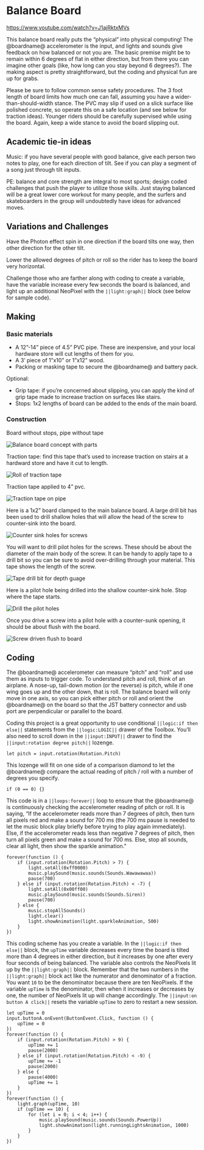 # Balance Board

https://www.youtube.com/watch?v=J1ajRktxMVs 
<br/>

This balance board really puts the “physical” into physical computing! The @boardname@ accelerometer is the input, and lights and sounds give feedback on how balanced or not you are. The basic premise might be to remain within 6 degrees of flat in either direction, but from there you can imagine other goals (like, how long can you stay beyond 6 degrees?). The making aspect is pretty straightforward, but the coding and physical fun are up for grabs.

Please be sure to follow common sense safety procedures. The 3 foot length of board limits how much one can fall, assuming you have a wider-than-should-width stance. The PVC may slip if used on a slick surface like polished concrete, so operate this on a safe location (and see below for traction ideas). Younger riders should be carefully supervised while using the board. Again, keep a wide stance to avoid the board slipping out.

## Academic tie-in ideas

Music: if you have several people with good balance, give each person two notes to play, one for each direction of tilt. See if you can play a segment of a song just through tilt inputs.

PE: balance and core strength are integral to most sports; design coded challenges that push the player to utilize those skills. Just staying balanced will be a great lower core workout for many people, and the surfers and skateboarders in the group will undoubtedly have ideas for advanced moves.

## Variations and Challenges

Have the Photon effect spin in one direction if the board tilts one way, then other direction for the other tilt.

Lower the allowed degrees of pitch or roll so the rider has to keep the board very horizontal.

Challenge those who are farther along with coding to create a variable, have the variable increase every few seconds the board is balanced, and light up an additional NeoPixel with the ``||light:graph||`` block (see below for sample code).

## Making

### Basic materials

* A 12”-14” piece of 4.5” PVC pipe. These are inexpensive, and your local hardware store will cut lengths of them for you.
* A 3’ piece of 1”x10” or 1”x12” wood.
* Packing or masking tape to secure the @boardname@ and battery pack.

Optional: 
* Grip tape: if you’re concerned about slipping, you can apply the kind of grip tape made to increase traction on surfaces like stairs. 
* Stops: 1x2 lengths of board can be added to the ends of the main board.

### Construction

Board without stops, pipe without tape

![Balance board concept with parts](/static/courses/making/projects/balance-board/balance-board-concept.jpg)

Traction tape: find this tape that’s used to increase traction on stairs at a hardward store and have it cut to length. 

![Roll of traction tape](/static/courses/making/projects/balance-board/traction-tape.jpg)

Traction tape applied to 4” pvc.

![Traction tape on pipe](/static/courses/making/projects/balance-board/traction-tape-pipe.jpg)

Here is a 1x2” board clamped to the main balance board. A large drill bit has been used to drill shallow holes that will allow the head of the screw to counter-sink into the board.

![Counter sink holes for screws](/static/courses/making/projects/balance-board/counter-sink-holes.jpg)

You will want to drill pilot holes for the screws. These should be about the diameter of the main body of the screw. It can be handy to apply tape to a drill bit so you can be sure to avoid over-drilling through your material. This tape shows the length of the screw.

![Tape drill bit for depth guage](/static/courses/making/projects/balance-board/screw-depth-guide.jpg)

Here is a pilot hole being drilled into the shallow counter-sink hole. Stop where the tape starts.

![Drill the pilot holes](/static/courses/making/projects/balance-board/pilot-hole.jpg)

Once you drive a screw into a pilot hole with a counter-sunk opening, it should be about flush with the board.

![Screw driven flush to board](/static/courses/making/projects/balance-board/flush-screw-attach.jpg)

## Coding

The @boardname@ accelerometer can measure “pitch” and “roll” and use them as inputs to trigger code. To understand pitch and roll, think of an airplane. A nose-up, tail-down motion (or the reverse) is pitch, while if one wing goes up and the other down, that is roll. The balance board will only move in one axis, so you can pick either pitch or roll and orient the @boardname@ on the board so that the JST battery connector and usb port are perpendicular or parallel to the board.

Coding this project is a great opportunity to use conditional ``||logic:if then else||`` statements from the ``||logic:LOGIC||`` drawer of the Toolbox. You’ll also need to scroll down in the ``||input:INPUT||`` drawer to find the ``||input:rotation degree pitch||`` lozenge.

```block
let pitch = input.rotation(Rotation.Pitch)
```

This lozenge will fit on one side of a comparison diamond to let the @boardname@ compare the actual reading of pitch / roll with a number of degrees you specify.

```block
if (0 == 0) {}
```

This code is in a ``||loops:forever||`` loop to ensure that the @boardname@ is continuously checking the accelerometer reading of pitch or roll. It is saying, “If the accelerometer reads more than 7 degrees of pitch, then turn all pixels red and make a sound for 700 ms (the 700 ms pause is needed to let the music block play briefly before trying to play again immediately). Else, if the accelerometer reads less than negative 7 degrees of pitch, then turn all pixels green and make a sound for 700 ms. Else, stop all sounds, clear all light, then show the sparkle animation."

```blocks
forever(function () {
    if (input.rotation(Rotation.Pitch) > 7) {
        light.setAll(0xff0000)
        music.playSound(music.sounds(Sounds.Wawawawaa))
        pause(700)
    } else if (input.rotation(Rotation.Pitch) < -7) {
        light.setAll(0x00ff00)
        music.playSound(music.sounds(Sounds.Siren))
        pause(700)
    } else {
        music.stopAllSounds()
        light.clear()
        light.showAnimation(light.sparkleAnimation, 500)
    }
})
```

This coding scheme has you create a variable. In the ``||logic:if then else||`` block, the ``upTime`` variable decreases every time the board is tilted more than 4 degrees in either direction, but it increases by one after every four seconds of being balanced. The variable also controls the NeoPixels lit up by the ``||light:graph||`` block. Remember that the two numbers in the ``||light:graph||`` block act like the numerator and denominator of a fraction. You want `10` to be the denominator because there are ten NeoPixels. If the variable ``upTime`` is the denominator, then when it increases or decreases by one, the number of NeoPixels lit up will change accordingly. The ``||input:on button A click||`` resets the variable ``upTime`` to zero to restart a new session.

```blocks
let upTime = 0
input.buttonA.onEvent(ButtonEvent.Click, function () {
    upTime = 0
})
forever(function () {
    if (input.rotation(Rotation.Pitch) > 9) {
        upTime += 1
        pause(2000)
    } else if (input.rotation(Rotation.Pitch) < -9) {
        upTime += -1
        pause(2000)
    } else {
        pause(4000)
        upTime += 1
    }
})
forever(function () {
    light.graph(upTime, 10)
    if (upTime == 10) {
        for (let i = 0; i < 4; i++) {
            music.playSound(music.sounds(Sounds.PowerUp))
            light.showAnimation(light.runningLightsAnimation, 1000)
        }
    }
})
```